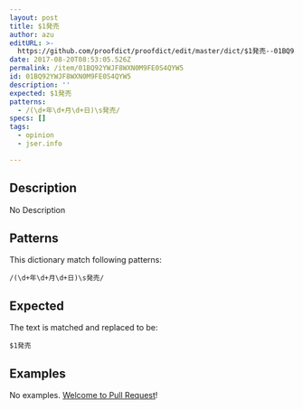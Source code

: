 ```yaml
---
layout: post
title: $1発売
author: azu
editURL: >-
  https://github.com/proofdict/proofdict/edit/master/dict/$1発売--01BQ92YWJF8WXN0M9FE0S4QYW5.yml
date: 2017-08-20T08:53:05.526Z
permalink: /item/01BQ92YWJF8WXN0M9FE0S4QYW5
id: 01BQ92YWJF8WXN0M9FE0S4QYW5
description: ''
expected: $1発売
patterns:
  - /(\d+年\d+月\d+日)\s発売/
specs: []
tags:
  - opinion
  - jser.info

---
```


## Description

No Description 

## Patterns

This dictionary match following patterns:

    /(\d+年\d+月\d+日)\s発売/

## Expected

The text is matched and replaced to be:

    $1発売

## Examples

No examples. [Welcome to Pull Request](https://github.com/proofdict/proofdict/edit/master/dict/$1発売--01BQ92YWJF8WXN0M9FE0S4QYW5.yml)!
